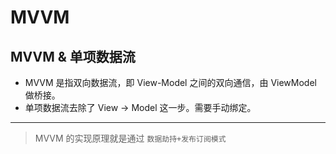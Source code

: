 # MVVM

## MVVM & 单项数据流

- MVVM 是指双向数据流，即 View-Model 之间的双向通信，由 ViewModel 做桥接。
- 单项数据流去除了 View -> Model 这一步。需要手动绑定。
---- 
> MVVM 的实现原理就是通过 `数据劫持+发布订阅模式`

